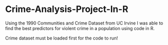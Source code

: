 # Crime-Analysis-Project-In-R
Using the 1990 Communities and Crime Dataset from UC Irvine I was able to find the best predictors for violent crime in a population using code in R.

Crime dataset must be loaded first for the code to run!

